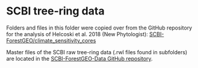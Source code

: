 # SCBI tree-ring data

Folders and files in this folder were copied over from the GitHub repository for the analysis of Helcoski et al. 2018 (New Phytologist): [SCBI-ForestGEO/climate_sensitivity_cores](https://github.com/SCBI-ForestGEO/climate_sensitivity_cores)

Master files of the SCBI raw tree-ring data (.rwl files found in subfolders) are located in the [SCBI-ForestGEO-Data GitHub repository](https://github.com/SCBI-ForestGEO/SCBI-ForestGEO-Data/tree/master/tree_cores).
